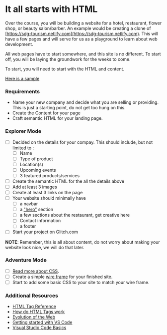 # It all starts with HTML

Over the course, you will be building a website for a hotel, restaurant, flower shop, or beauty salon/barber.  An example would be creating a clone of [https://sdg-tourism.netlify.com](https://sdg-tourism.netlify.com). This will have a few pages and will serve for us as a playground to learn about web development.

All web pages have to start somewhere, and this site is no different. To start off, you will be laying the groundwork for the weeks to come.

To start, you will need to start with the HTML and content.

[Here is a sample](https://sdg-restaurant-html.netlify.com)

### Requirements

- Name your new company and decide what you are selling or providing. This is just a starting point, do not get too hung on this.
- Create the Content for your page
- Craft semantic HTML for your landing page.

### Explorer Mode

- [ ] Decided on the details for your compay. This should include, but not limited to :
  - [ ] Name
  - [ ] Type of product
  - [ ] Location(s)
  - [ ] Upcoming events
  - [ ] 3 featured products/services
- [ ] Create the semantic HTML for the all the details above
- [ ] Add at least 3 images
- [ ] Create at least 3 links on the page
- [ ] Your website should minimally have
  - [ ] a navbar
  - [ ] a ["hero"](https://www.sitepoint.com/exploring-hero-section/) section
  - [ ] a few sections about the restaurant, get creative here
  - [ ] Contact information
  - [ ] a footer
- [ ] Start your project on Glitch.com

**NOTE**: Remember, this is all about content, do not worry about making your website look nice, we will do that later.

### Adventure Mode

- [ ] [Read more about CSS](https://developer.mozilla.org/en-US/docs/Learn/CSS/Introduction_to_CSS).
- [ ] Create a simple [wire frame](https://en.wikipedia.org/wiki/Website_wireframe) for your finished site.
- [ ] Start to add some basic CSS to your site to match your wire frame.

### Additional Resources

- [HTML Tag Reference](https://developer.mozilla.org/en-US/docs/Web/HTML/Element)
- [How do HTML Tags work](https://developer.mozilla.org/en-US/Learn/HTML/HTML_tags)
- [Evolution of the Web](http://www.evolutionoftheweb.com)
- [Getting started with VS Code](https://code.visualstudio.com/docs/getstarted/introvideos)
- [Visual Studio Code Basics](https://code.visualstudio.com/docs/introvideos/basics)
